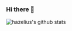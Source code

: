 ### Hi there 👋

![hazelius's github stats](https://github-readme-stats.vercel.app/api?username=hazelius&count_private=true&show_icons=true&theme=tokyonight)

<!--
**hazelius/hazelius** is a ✨ _special_ ✨ repository because its `README.md` (this file) appears on your GitHub profile.

Here are some ideas to get you started:

- 🔭 I’m currently working on ...
- 🌱 I’m currently learning ...
- 👯 I’m looking to collaborate on ...
- 🤔 I’m looking for help with ...
- 💬 Ask me about ...
- 📫 How to reach me: ...
- 😄 Pronouns: ...
- ⚡ Fun fact: ...
-->
